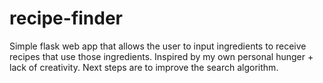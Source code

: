 # recipe-finder

Simple flask web app that allows the user to input ingredients to receive recipes that use those ingredients. Inspired by my own personal hunger + lack of creativity.
Next steps are to improve the search algorithm.

